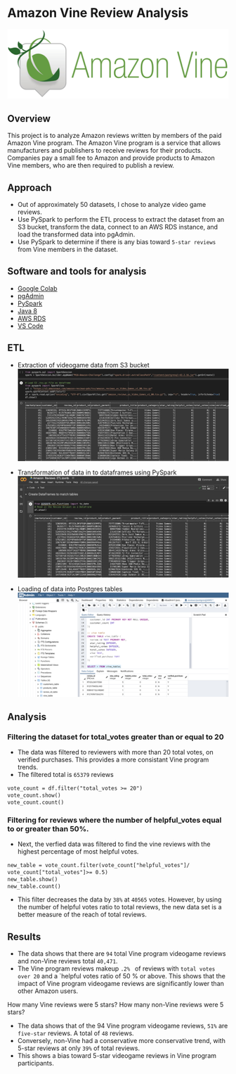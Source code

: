# Amazon Vine Review Analysis
![image](resources/images/vine_logo_title.png)
## Overview
This project is to analyze Amazon reviews written by members of the paid Amazon Vine program. The Amazon Vine program is a service that allows manufacturers and publishers to receive reviews for their products. Companies pay a small fee to Amazon and provide products to Amazon Vine members, who are then required to publish a review.

## Approach
- Out of approximately 50 datasets, I chose to analyze video game reviews. 
- Use PySpark to perform the ETL process to extract the dataset from an S3 bucket, transform the data, connect to an AWS RDS instance, and load the transformed data into pgAdmin. 
- Use PySpark to determine if there is any bias toward `5-star reviews` from Vine members in the dataset. 

## Software and tools for analysis

- [Google Colab](https://colab.research.google.com)
- [pgAdmin](https://www.pgadmin.org)
- [PySpark](https://spark.apache.org/docs/latest/api/python/getting_started/install.html)
- [Java 8](https://www.oracle.com/java/technologies/downloads/)
- [AWS RDS](https://aws.amazon.com/rds/)
- [ VS Code](https://code.visualstudio.com/download)

## ETL

- Extraction of videogame data from S3 bucket
![image](resources/images/extract.png)

- Transformation of data in to dataframes using PySpark
![image](resources/images/transform.png)

- Loading of data into Postgres tables
![image](resources/images/load.png)

## Analysis

### Filtering the dataset for total_votes greater than or equal to 20

- The data was filtered to reviewers with more than 20 total votes, on verified purchases. This provides a more consistant Vine program trends.
- The filtered total is `65379` reviews

```
vote_count = df.filter("total_votes >= 20")
vote_count.show()
vote_count.count()
```

### Filtering for reviews where the number of helpful_votes equal to or greater than 50%.

- Next, the verfied data was filtered to find the vine reviews with the highest percentage of most helpful votes.

```
new_table = vote_count.filter(vote_count["helpful_votes"]/ vote_count["total_votes"]>= 0.5)
new_table.show()
new_table.count()
```
- This filter decreases the data by `38%` at `40565` votes. However, by using the number of helpful votes ratio to total reviews, the new data set is a better measure of the reach of total reviews.



## Results
- The data shows that there are `94` total Vine program videogame reviews and non-Vine reviews total `40,471`. 
- The Vine program reviews makeup `.2% ` of reviews with `total votes over 20` and a `helpful votes ratio of 50 % or above. This shows that the impact of Vine program videogame reviews are significantly lower than other Amazon users.

How many Vine reviews were 5 stars? How many non-Vine reviews were 5 stars?
- The data shows that of the 94 Vine program videogame reviews, `51%` are `five-star` reviews. A total of `48` reviews.
- Conversely, non-Vine had a conservative more conservative trend,  with 5-star reviews at only `39%`  of total reviews.
- This shows a bias toward 5-star videogame reviews in Vine program participants.
